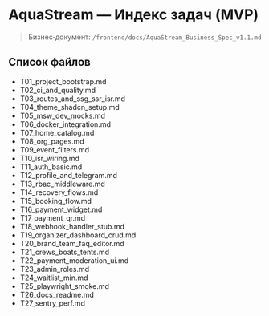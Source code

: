 # AquaStream — Индекс задач (MVP)

> Бизнес‑документ: `/frontend/docs/AquaStream_Business_Spec_v1.1.md`

## Список файлов

- T01_project_bootstrap.md
- T02_ci_and_quality.md
- T03_routes_and_ssg_ssr_isr.md
- T04_theme_shadcn_setup.md
- T05_msw_dev_mocks.md
- T06_docker_integration.md
- T07_home_catalog.md
- T08_org_pages.md
- T09_event_filters.md
- T10_isr_wiring.md
- T11_auth_basic.md
- T12_profile_and_telegram.md
- T13_rbac_middleware.md
- T14_recovery_flows.md
- T15_booking_flow.md
- T16_payment_widget.md
- T17_payment_qr.md
- T18_webhook_handler_stub.md
- T19_organizer_dashboard_crud.md
- T20_brand_team_faq_editor.md
- T21_crews_boats_tents.md
- T22_payment_moderation_ui.md
- T23_admin_roles.md
- T24_waitlist_min.md
- T25_playwright_smoke.md
- T26_docs_readme.md
- T27_sentry_perf.md

